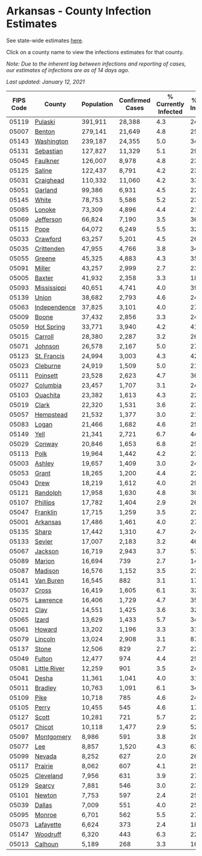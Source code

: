 # Arkansas - County Infection Estimates

See state-wide estimates [here](/infections/us-ar).

Click on a county name to view the infections estimates for that county.

*Note: Due to the inherent lag between infections and reporting of cases, our estimates of infections are as of 14 days ago.*

*Last updated: January 12, 2021*

|   FIPS Code |                       County |   Population |   Confirmed Cases |   % Currently Infected |   % Total Infected |
|-------------|------------------------------|--------------|-------------------|------------------------|--------------------|
|       05119 |           [Pulaski](pulaski) |      391,911 |            28,388 |                    4.3 |               24.5 |
|       05007 |             [Benton](benton) |      279,141 |            21,649 |                    4.8 |               25.4 |
|       05143 |     [Washington](washington) |      239,187 |            24,355 |                    5.0 |               34.5 |
|       05131 |       [Sebastian](sebastian) |      127,827 |            11,329 |                    5.1 |               29.0 |
|       05045 |         [Faulkner](faulkner) |      126,007 |             8,978 |                    4.8 |               23.7 |
|       05125 |             [Saline](saline) |      122,437 |             8,791 |                    4.2 |               23.6 |
|       05031 |       [Craighead](craighead) |      110,332 |            11,060 |                    4.2 |               33.1 |
|       05051 |           [Garland](garland) |       99,386 |             6,931 |                    4.5 |               22.9 |
|       05145 |               [White](white) |       78,753 |             5,586 |                    5.2 |               23.2 |
|       05085 |             [Lonoke](lonoke) |       73,309 |             4,896 |                    4.4 |               21.9 |
|       05069 |       [Jefferson](jefferson) |       66,824 |             7,190 |                    3.5 |               36.9 |
|       05115 |                 [Pope](pope) |       64,072 |             6,249 |                    5.5 |               32.8 |
|       05033 |         [Crawford](crawford) |       63,257 |             5,201 |                    4.5 |               26.6 |
|       05035 |     [Crittenden](crittenden) |       47,955 |             4,766 |                    3.8 |               34.4 |
|       05055 |             [Greene](greene) |       45,325 |             4,883 |                    4.3 |               35.3 |
|       05091 |             [Miller](miller) |       43,257 |             2,999 |                    2.7 |               23.1 |
|       05005 |             [Baxter](baxter) |       41,932 |             2,358 |                    3.3 |               18.2 |
|       05093 |   [Mississippi](mississippi) |       40,651 |             4,741 |                    4.0 |               39.3 |
|       05139 |               [Union](union) |       38,682 |             2,793 |                    4.6 |               24.2 |
|       05063 | [Independence](independence) |       37,825 |             3,101 |                    4.0 |               27.4 |
|       05009 |               [Boone](boone) |       37,432 |             2,856 |                    3.3 |               24.8 |
|       05059 |     [Hot Spring](hot-spring) |       33,771 |             3,940 |                    4.2 |               41.1 |
|       05015 |           [Carroll](carroll) |       28,380 |             2,287 |                    3.2 |               26.7 |
|       05071 |           [Johnson](johnson) |       26,578 |             2,167 |                    5.0 |               27.8 |
|       05123 |   [St. Francis](st.-francis) |       24,994 |             3,003 |                    4.3 |               42.6 |
|       05023 |         [Cleburne](cleburne) |       24,919 |             1,509 |                    5.0 |               21.3 |
|       05111 |         [Poinsett](poinsett) |       23,528 |             2,623 |                    4.7 |               36.9 |
|       05027 |         [Columbia](columbia) |       23,457 |             1,707 |                    3.1 |               24.1 |
|       05103 |         [Ouachita](ouachita) |       23,382 |             1,613 |                    4.3 |               22.2 |
|       05019 |               [Clark](clark) |       22,320 |             1,531 |                    3.6 |               23.1 |
|       05057 |       [Hempstead](hempstead) |       21,532 |             1,377 |                    3.0 |               21.2 |
|       05083 |               [Logan](logan) |       21,466 |             1,682 |                    4.6 |               25.6 |
|       05149 |                 [Yell](yell) |       21,341 |             2,721 |                    6.7 |               44.7 |
|       05029 |             [Conway](conway) |       20,846 |             1,653 |                    6.8 |               25.8 |
|       05113 |                 [Polk](polk) |       19,964 |             1,442 |                    4.2 |               23.8 |
|       05003 |             [Ashley](ashley) |       19,657 |             1,409 |                    3.0 |               24.2 |
|       05053 |               [Grant](grant) |       18,265 |             1,200 |                    4.4 |               22.0 |
|       05043 |                 [Drew](drew) |       18,219 |             1,612 |                    4.0 |               29.5 |
|       05121 |         [Randolph](randolph) |       17,958 |             1,630 |                    4.8 |               30.1 |
|       05107 |         [Phillips](phillips) |       17,782 |             1,404 |                    2.9 |               26.3 |
|       05047 |         [Franklin](franklin) |       17,715 |             1,259 |                    3.5 |               22.8 |
|       05001 |         [Arkansas](arkansas) |       17,486 |             1,461 |                    4.0 |               27.6 |
|       05135 |               [Sharp](sharp) |       17,442 |             1,310 |                    4.7 |               24.6 |
|       05133 |             [Sevier](sevier) |       17,007 |             2,183 |                    3.2 |               46.1 |
|       05067 |           [Jackson](jackson) |       16,719 |             2,943 |                    3.7 |               57.2 |
|       05089 |             [Marion](marion) |       16,694 |               739 |                    2.7 |               14.2 |
|       05087 |           [Madison](madison) |       16,576 |             1,152 |                    3.5 |               23.5 |
|       05141 |       [Van Buren](van-buren) |       16,545 |               882 |                    3.1 |               17.9 |
|       05037 |               [Cross](cross) |       16,419 |             1,605 |                    6.1 |               32.6 |
|       05075 |         [Lawrence](lawrence) |       16,406 |             1,729 |                    4.7 |               35.1 |
|       05021 |                 [Clay](clay) |       14,551 |             1,425 |                    3.6 |               32.2 |
|       05065 |               [Izard](izard) |       13,629 |             1,433 |                    5.7 |               34.3 |
|       05061 |             [Howard](howard) |       13,202 |             1,196 |                    3.3 |               31.3 |
|       05079 |           [Lincoln](lincoln) |       13,024 |             2,908 |                    3.1 |               87.8 |
|       05137 |               [Stone](stone) |       12,506 |               829 |                    2.7 |               22.0 |
|       05049 |             [Fulton](fulton) |       12,477 |               974 |                    4.4 |               25.5 |
|       05081 | [Little River](little-river) |       12,259 |               901 |                    3.5 |               24.7 |
|       05041 |               [Desha](desha) |       11,361 |             1,041 |                    4.0 |               31.0 |
|       05011 |           [Bradley](bradley) |       10,763 |             1,091 |                    6.1 |               34.1 |
|       05109 |                 [Pike](pike) |       10,718 |               785 |                    4.6 |               24.2 |
|       05105 |               [Perry](perry) |       10,455 |               545 |                    4.6 |               17.2 |
|       05127 |               [Scott](scott) |       10,281 |               721 |                    5.7 |               22.4 |
|       05017 |             [Chicot](chicot) |       10,118 |             1,477 |                    2.9 |               52.4 |
|       05097 |     [Montgomery](montgomery) |        8,986 |               591 |                    3.8 |               20.9 |
|       05077 |                   [Lee](lee) |        8,857 |             1,520 |                    4.3 |               63.2 |
|       05099 |             [Nevada](nevada) |        8,252 |               627 |                    2.0 |               26.0 |
|       05117 |           [Prairie](prairie) |        8,062 |               607 |                    4.1 |               25.1 |
|       05025 |       [Cleveland](cleveland) |        7,956 |               631 |                    3.9 |               27.0 |
|       05129 |             [Searcy](searcy) |        7,881 |               546 |                    3.0 |               23.1 |
|       05101 |             [Newton](newton) |        7,753 |               597 |                    2.4 |               25.9 |
|       05039 |             [Dallas](dallas) |        7,009 |               551 |                    4.0 |               25.8 |
|       05095 |             [Monroe](monroe) |        6,701 |               562 |                    5.5 |               27.3 |
|       05073 |       [Lafayette](lafayette) |        6,624 |               373 |                    2.4 |               18.8 |
|       05147 |         [Woodruff](woodruff) |        6,320 |               443 |                    6.3 |               22.9 |
|       05013 |           [Calhoun](calhoun) |        5,189 |               268 |                    3.3 |               16.8 |